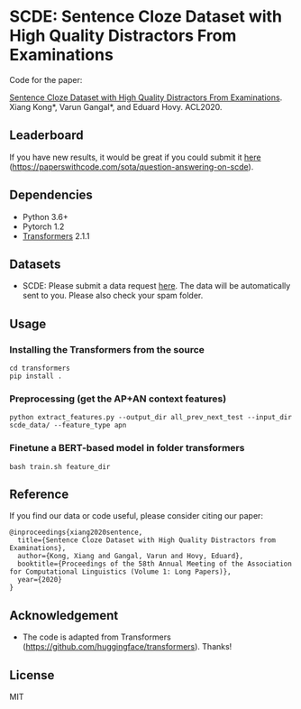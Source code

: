 # SCDE: Sentence Cloze Dataset with High Quality Distractors From Examinations

Code for the paper:

[Sentence Cloze Dataset with High Quality Distractors From Examinations](https://arxiv.org/abs/2004.12934). Xiang Kong*, Varun Gangal*, and Eduard Hovy. ACL2020.

## Leaderboard
If you have new results, it would be great if you could submit it [here](https://paperswithcode.com/sota/question-answering-on-scde) (https://paperswithcode.com/sota/question-answering-on-scde).
## Dependencies
* Python 3.6+
* Pytorch 1.2
* [Transformers](https://github.com/huggingface/transformers) 2.1.1

## Datasets
* SCDE:
    Please submit a data request [here](https://vgtomahawk.github.io/sced.html). The data will be automatically sent to you. Please also check your spam folder.

## Usage
### Installing the Transformers from the source
    cd transformers
    pip install .
### Preprocessing (get the AP+AN context features)
    python extract_features.py --output_dir all_prev_next_test --input_dir scde_data/ --feature_type apn
### Finetune a BERT-based model in folder transformers
    bash train.sh feature_dir

## Reference
If you find our data or code useful, please consider citing our paper:
```
@inproceedings{xiang2020sentence,
  title={Sentence Cloze Dataset with High Quality Distractors from Examinations},
  author={Kong, Xiang and Gangal, Varun and Hovy, Eduard},
  booktitle={Proceedings of the 58th Annual Meeting of the Association for Computational Linguistics (Volume 1: Long Papers)},
  year={2020}
}
```
## Acknowledgement
* The code is adapted from Transformers (https://github.com/huggingface/transformers). Thanks!

## License
MIT




